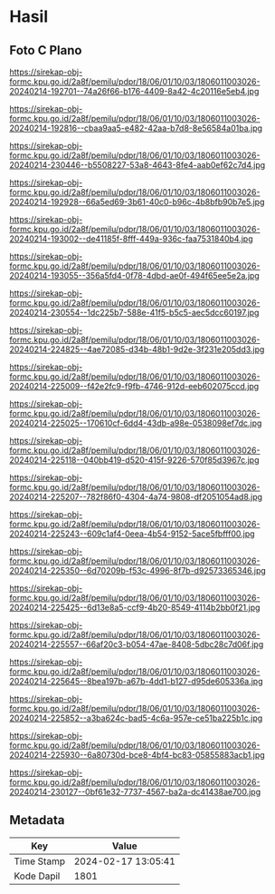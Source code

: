 # Hasil

## Foto C Plano

https://sirekap-obj-formc.kpu.go.id/2a8f/pemilu/pdpr/18/06/01/10/03/1806011003026-20240214-192701--74a26f66-b176-4409-8a42-4c20116e5eb4.jpg

https://sirekap-obj-formc.kpu.go.id/2a8f/pemilu/pdpr/18/06/01/10/03/1806011003026-20240214-192816--cbaa9aa5-e482-42aa-b7d8-8e56584a01ba.jpg

https://sirekap-obj-formc.kpu.go.id/2a8f/pemilu/pdpr/18/06/01/10/03/1806011003026-20240214-230446--b5508227-53a8-4643-8fe4-aab0ef62c7d4.jpg

https://sirekap-obj-formc.kpu.go.id/2a8f/pemilu/pdpr/18/06/01/10/03/1806011003026-20240214-192928--66a5ed69-3b61-40c0-b96c-4b8bfb90b7e5.jpg

https://sirekap-obj-formc.kpu.go.id/2a8f/pemilu/pdpr/18/06/01/10/03/1806011003026-20240214-193002--de41185f-8fff-449a-936c-faa7531840b4.jpg

https://sirekap-obj-formc.kpu.go.id/2a8f/pemilu/pdpr/18/06/01/10/03/1806011003026-20240214-193055--356a5fd4-0f78-4dbd-ae0f-494f65ee5e2a.jpg

https://sirekap-obj-formc.kpu.go.id/2a8f/pemilu/pdpr/18/06/01/10/03/1806011003026-20240214-230554--1dc225b7-588e-41f5-b5c5-aec5dcc60197.jpg

https://sirekap-obj-formc.kpu.go.id/2a8f/pemilu/pdpr/18/06/01/10/03/1806011003026-20240214-224825--4ae72085-d34b-48b1-9d2e-3f231e205dd3.jpg

https://sirekap-obj-formc.kpu.go.id/2a8f/pemilu/pdpr/18/06/01/10/03/1806011003026-20240214-225009--f42e2fc9-f9fb-4746-912d-eeb602075ccd.jpg

https://sirekap-obj-formc.kpu.go.id/2a8f/pemilu/pdpr/18/06/01/10/03/1806011003026-20240214-225025--170610cf-6dd4-43db-a98e-0538098ef7dc.jpg

https://sirekap-obj-formc.kpu.go.id/2a8f/pemilu/pdpr/18/06/01/10/03/1806011003026-20240214-225118--040bb419-d520-415f-9226-570f85d3967c.jpg

https://sirekap-obj-formc.kpu.go.id/2a8f/pemilu/pdpr/18/06/01/10/03/1806011003026-20240214-225207--782f86f0-4304-4a74-9808-df2051054ad8.jpg

https://sirekap-obj-formc.kpu.go.id/2a8f/pemilu/pdpr/18/06/01/10/03/1806011003026-20240214-225243--609c1af4-0eea-4b54-9152-5ace5fbfff00.jpg

https://sirekap-obj-formc.kpu.go.id/2a8f/pemilu/pdpr/18/06/01/10/03/1806011003026-20240214-225350--6d70209b-f53c-4996-8f7b-d92573365346.jpg

https://sirekap-obj-formc.kpu.go.id/2a8f/pemilu/pdpr/18/06/01/10/03/1806011003026-20240214-225425--6d13e8a5-ccf9-4b20-8549-4114b2bb0f21.jpg

https://sirekap-obj-formc.kpu.go.id/2a8f/pemilu/pdpr/18/06/01/10/03/1806011003026-20240214-225557--66af20c3-b054-47ae-8408-5dbc28c7d06f.jpg

https://sirekap-obj-formc.kpu.go.id/2a8f/pemilu/pdpr/18/06/01/10/03/1806011003026-20240214-225645--8bea197b-a67b-4dd1-b127-d95de605336a.jpg

https://sirekap-obj-formc.kpu.go.id/2a8f/pemilu/pdpr/18/06/01/10/03/1806011003026-20240214-225852--a3ba624c-bad5-4c6a-957e-ce51ba225b1c.jpg

https://sirekap-obj-formc.kpu.go.id/2a8f/pemilu/pdpr/18/06/01/10/03/1806011003026-20240214-225930--6a80730d-bce8-4bf4-bc83-05855883acb1.jpg

https://sirekap-obj-formc.kpu.go.id/2a8f/pemilu/pdpr/18/06/01/10/03/1806011003026-20240214-230127--0bf61e32-7737-4567-ba2a-dc41438ae700.jpg


## Metadata

| Key        | Value               |
| ---------- | ------------------- |
| Time Stamp | 2024-02-17 13:05:41 |
| Kode Dapil | 1801                |



